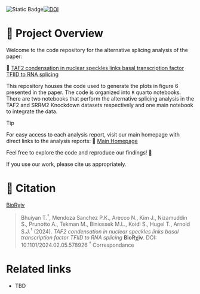 ![Static Badge](https://img.shields.io/badge/Language-Quarto_(RMarkdown)-8A2BE2?style=plastic)[![DOI](https://zenodo.org/badge/681742199.svg)](https://doi.org/10.5281/zenodo.14965771)


# 🧬 Project Overview

Welcome to the code repository for the alternative splicing analysis of the paper:

📄 [TAF2 condensation in nuclear speckles links basal transcription factor TFIID to RNA splicing](https://www.biorxiv.org/content/10.1101/2024.02.05.578926v1)

This repository houses the code used to generate the plots in figure 6 presented in the paper. The code is organized into `R` quarto notebooks. There are two notebooks that perform the alternative splicing analysis in the TAF2 and SRRM2 Knockdown datasets respectively and one main notebook to integrate the data.

> [!TIP]
> For easy access to each analysis report, visit our main homepage with direct links to the analysis reports:
> 🔗 [Main Homepage](https://htmlpreview.github.io/?https://github.com/Ni-Ar/TAF2_OE_AS/blob/main/index.html)

Feel free to explore the code and reproduce our findings! 🌟

If you use our work, please cite us appropriately.

# 📖 Citation

[BioRχiv](https://www.biorxiv.org/content/10.1101/2024.02.05.578926v1)

> Bhuiyan T.<sup>†</sup>, Mendoza Sanchez P.K., Arecco N., Kim J., Nizamuddin S., Prunotto A., Tekman M., Biniossek M.L., Koidl S., Hugel T., Arnold S.J.<sup>†</sup> (2024). 
> *TAF2 condensation in nuclear speckles links basal transcription factor TFIID to RNA splicing* **BioRχiv**.
> DOI: 10.1101/2024.02.05.578926 
> <sup>†</sup> Correspondance

# Related links

- TBD


